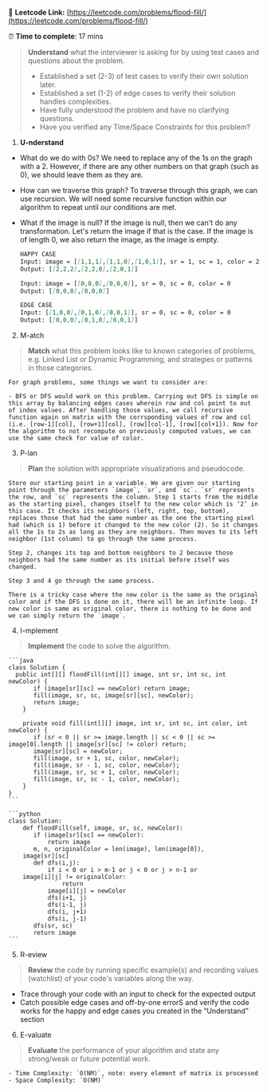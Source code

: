 🔗 **Leetcode Link:** [https://leetcode.com/problems/flood-fill/](https://leetcode.com/problems/flood-fill/)

⏰ **Time to complete**: 17 mins

> **Understand** what the interviewer is asking for by using test cases and questions about the problem.
> 
> - Established a set (2-3) of test cases to verify their own solution later.
> - Established a set (1-2) of edge cases to verify their solution handles complexities.
> - Have fully understood the problem and have no clarifying questions.
> - Have you verified any Time/Space Constraints for this problem?

1. **U-nderstand**

- What do we do with 0s?
We need to replace any of the 1s on the graph with a 2. However, if there are any other numbers on that graph (such as 0), we should leave them as they are.

- How can we traverse this graph?
To traverse through this graph, we can use recursion. We will need some recursive function within our algorithm to repeat until our conditions are met.

- What if the image is null?
If the image is null, then we can't do any transformation. Let's return the image if that is the case. If the image is of length 0, we also return the image, as the image is empty.
    
    ```markdown
    HAPPY CASE
    Input: image = [[1,1,1],[1,1,0],[1,0,1]], sr = 1, sc = 1, color = 2
    Output: [[2,2,2],[2,2,0],[2,0,1]]
    
    Input: image = [[0,0,0],[0,0,0]], sr = 0, sc = 0, color = 0
    Output: [[0,0,0],[0,0,0]]
    
    EDGE CASE
    Input: [[1,0,0],[0,1,0],[0,0,1]], sr = 0, sc = 0, color = 0
    Output: [[0,0,0],[0,1,0],[0,0,1]]
    ```
    
2. M-atch

> **Match** what this problem looks like to known categories of problems, e.g. Linked List or Dynamic Programming, and strategies or patterns in those categories.
    
    For graph problems, some things we want to consider are:
    
    - BFS or DFS would work on this problem. Carrying out DFS is simple on this array by balancing edges cases wherein row and col point to out of index values. After handling those values, we call recursive function again on matrix with the corrsponding values of row and col (i.e. [row-1][col], [row+1][col], [row][col-1], [row][col+1]). Now for the algorithm to not recompute on previously computed values, we can use the same check for value of color.


3. P-lan
    
> **Plan** the solution with appropriate visualizations and pseudocode.
    
    Store our starting point in a variable. We are given our starting point through the parameters `image`, `sr`, and `sc`. `sr` represents the row, and `sc` represents the column. Step 1 starts from the middle as the starting pixel, changes itself to the new color which is ‘2’ in this case. It checks its neighbors (left, right, top, bottom), replaces those that had the same number as the one the starting pixel had (which is 1) before it changed to the new color (2). So it changes all the 1s to 2s as long as they are neighbors. Then moves to its left neighbor (1st column) to go through the same process.
    
    Step 2, changes its top and bottom neighbors to 2 because those neighbors had the same number as its initial before itself was changed. 
    
    Step 3 and 4 go through the same process.
    
    There is a tricky case where the new color is the same as the original color and if the DFS is done on it, there will be an infinite loop. If new color is same as original color, there is nothing to be done and we can simply return the `image`.
    
4. I-mplement

> **Implement** the code to solve the algorithm.
    
    ```java
    class Solution {
      public int[][] floodFill(int[][] image, int sr, int sc, int newColor) {
    	   if (image[sr][sc] == newColor) return image;
    	   fill(image, sr, sc, image[sr][sc], newColor);
    	   return image;
    	}
    
    	private void fill(int[][] image, int sr, int sc, int color, int newColor) {
    	   if (sr < 0 || sr >= image.length || sc < 0 || sc >= image[0].length || image[sr][sc] != color) return;
    	   image[sr][sc] = newColor;
    	   fill(image, sr + 1, sc, color, newColor);
    	   fill(image, sr - 1, sc, color, newColor);
    	   fill(image, sr, sc + 1, color, newColor);
    	   fill(image, sr, sc - 1, color, newColor);
    	}
    }
    ```
    
    ```python
    class Solution:
        def floodFill(self, image, sr, sc, newColor):
    	   if (image[sr][sc] == newColor):
    	       return image
    	   m, n, originalColor = len(image), len(image[0]), 
    	image[sr][sc]
    	   def dfs(i,j):
    	       if i < 0 or i > m-1 or j < 0 or j > n-1 or 
    	image[i][j] != originalColor:
    	           return
    	       image[i][j] = newColor
    	       dfs(i+1, j)
    	       dfs(i-1, j)
    	       dfs(i, j+1)
    	       dfs(i, j-1)
    	   dfs(sr, sc)
    	   return image
    ```
    
5. R-eview
    
> **Review** the code by running specific example(s) and recording values (watchlist) of your code's variables along the way.

- Trace through your code with an input to check for the expected output
- Catch possible edge cases and off-by-one errorS and verify the code works for the happy and edge cases you created in the “Understand” section

    
6. E-valuate

> **Evaluate** the performance of your algorithm and state any strong/weak or future potential work.

    - Time Complexity: `O(NM)`, note: every element of matrix is processed
    - Space Complexity: `O(NM)`